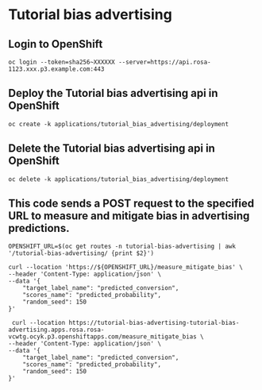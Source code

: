# Tutorial bias advertising

## Login to OpenShift
```
oc login --token=sha256~XXXXXX --server=https://api.rosa-1123.xxx.p3.example.com:443
```

## Deploy the Tutorial bias advertising api in OpenShift
```
oc create -k applications/tutorial_bias_advertising/deployment  
```

## Delete the Tutorial bias advertising api in OpenShift
```
oc delete -k applications/tutorial_bias_advertising/deployment  
```

## This code sends a POST request to the specified URL to measure and mitigate bias in advertising predictions.
```
OPENSHIFT_URL=$(oc get routes -n tutorial-bias-advertising | awk '/tutorial-bias-advertising/ {print $2}')

curl --location 'https://${OPENSHIFT_URL}/measure_mitigate_bias' \
--header 'Content-Type: application/json' \
--data '{
    "target_label_name": "predicted_conversion",
    "scores_name": "predicted_probability",
    "random_seed": 150
}'

 curl --location https://tutorial-bias-advertising-tutorial-bias-advertising.apps.rosa.rosa-vcwtg.ocyk.p3.openshiftapps.com/measure_mitigate_bias \
--header 'Content-Type: application/json' \
--data '{
    "target_label_name": "predicted_conversion",
    "scores_name": "predicted_probability",
    "random_seed": 150
}'
```